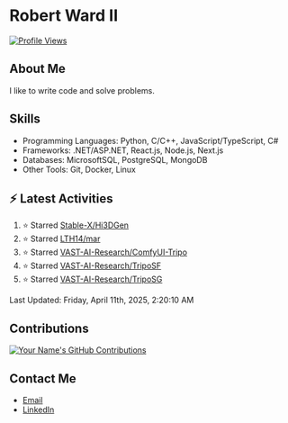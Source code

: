 
# Robert Ward II

[![Profile Views](https://komarev.com/ghpvc/?username=Robert-W-Ward)](https://github.com/Robert-W-Ward)

## About Me
I like to write code and solve problems.

## Skills
- Programming Languages: Python, C/C++, JavaScript/TypeScript, C#
- Frameworks: .NET/ASP.NET, React.js, Node.js, Next.js
- Databases: MicrosoftSQL, PostgreSQL, MongoDB
- Other Tools: Git, Docker, Linux

## :zap: Latest Activities
<!--RECENT_ACTIVITY:start-->
1. ⭐ Starred [Stable-X/Hi3DGen](https://github.com/Stable-X/Hi3DGen)
2. ⭐ Starred [LTH14/mar](https://github.com/LTH14/mar)
3. ⭐ Starred [VAST-AI-Research/ComfyUI-Tripo](https://github.com/VAST-AI-Research/ComfyUI-Tripo)
4. ⭐ Starred [VAST-AI-Research/TripoSF](https://github.com/VAST-AI-Research/TripoSF)
5. ⭐ Starred [VAST-AI-Research/TripoSG](https://github.com/VAST-AI-Research/TripoSG)
<!--RECENT_ACTIVITY:end-->

<!--RECENT_ACTIVITY:last_update-->
Last Updated: Friday, April 11th, 2025, 2:20:10 AM
<!--RECENT_ACTIVITY:last_update_end-->

<!--END_SECTIN:activity-->
## Contributions
[![Your Name's GitHub Contributions](https://github-readme-streak-stats.herokuapp.com/?user=Robert-W-Ward&theme=radical)](https://github.com/your-username)

## Contact Me
- [Email](mailto:robertwesleyward2019@gmail.com)
- [LinkedIn](https://linkedin.com/in/https://www.linkedin.com/in/robert-ward-ii/)
